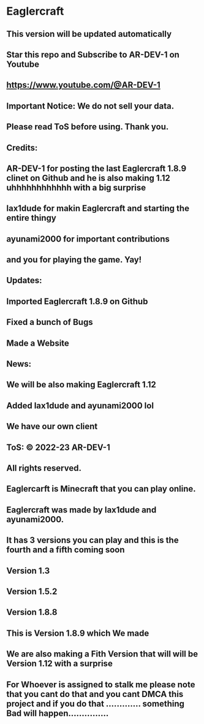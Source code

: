 # Eaglercraft
This version will be updated automatically
-
Star this repo and Subscribe to AR-DEV-1 on Youtube
-----------------------
https://www.youtube.com/@AR-DEV-1
-------------------------------------
Important Notice: We do not sell your data.
-------------------------------------
Please read ToS before using. Thank you.
------------------------------------------
Credits:
-----------------------------------------------
AR-DEV-1 for posting the last Eaglercraft 1.8.9 clinet on Github and he is also making 1.12 uhhhhhhhhhhhh with a big surprise
-
lax1dude for makin Eaglercraft and starting the entire thingy
----
ayunami2000 for important contributions
---
and you for playing the game. Yay!
-
Updates:
-
Imported Eaglercraft 1.8.9 on Github
-
Fixed a bunch of Bugs
-
Made a Website
-
News:
-
We will be also making Eaglercraft 1.12
-
Added lax1dude and ayunami2000 lol
-
We have our own client
-
ToS:
© 2022-23 AR-DEV-1  
---------------
All rights reserved.
-------------
Eaglercarft is Minecraft that you can play online.
----------------------
Eaglercraft was made by lax1dude and ayunami2000.
------------------------
It has 3 versions you can play and this is the fourth and a fifth coming soon
--------------------------------------
Version 1.3
----------
Version 1.5.2
-----------------
Version 1.8.8
-------------
This is Version 1.8.9 which We made
---------------------
We are also making a Fith Version that will will be Version 1.12 with a surprise 
--------------------------------
For Whoever is assigned to stalk me please note that you cant do that and you cant DMCA this project and if you do that ............. something Bad will happen...............
--------------------------------------------------------------------------------------------------------------------------------------------------------------------------------
 
